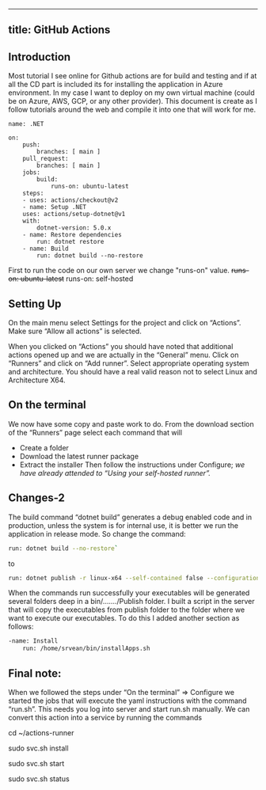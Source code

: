 
---
title: GitHub Actions
---

## Introduction

Most tutorial I see online for Github actions are for build and testing and if at all the CD part is included its for installing the application in Azure environment. In my case I want to deploy on my own virtual machine (could be on Azure, AWS, GCP, or any other provider). This document is create as I follow tutorials around the web and compile it into one that will work for me.
```
name: .NET

on:
	push:
		branches: [ main ]
	pull_request:
		branches: [ main ]
	jobs:
		build:
			runs-on: ubuntu-latest
	steps:
	- uses: actions/checkout@v2
	- name: Setup .NET
	uses: actions/setup-dotnet@v1
	with:
		dotnet-version: 5.0.x
	- name: Restore dependencies
		run: dotnet restore
	- name: Build
		run: dotnet build --no-restore
```
First to run the code on our own server we change "runs-on" value.
~~runs-on: ubuntu-latest~~
runs-on: self-hosted


## Setting Up
On the main menu select Settings for the project and click on “Actions”. Make sure “Allow all actions” is selected.

When you clicked on “Actions” you should have noted that additional actions opened up and we are actually in the “General” menu. Click on “Runners” and click on “Add runner”. Select appropriate operating system and architecture. You
should have a real valid reason not to select Linux and Architecture X64.

## On the terminal
We now have some copy and paste work to do. From the download section of the
“Runners” page select each command that will

-   Create a folder
-   Download the latest runner package
-   Extract the installer
Then follow the instructions under Configure; *we have already attended to “Using your self-hosted runner”.*

## Changes-2

The build command “dotnet build” generates a debug enabled code and in production, unless the system is for internal use, it is better we run the application in release mode. So change the command:
```sh
run: dotnet build --no-restore`
```
to
```sh
run: dotnet publish -r linux-x64 --self-contained false --configuration Release
```
When the commands run successfully your executables will be generated several
folders deep in a bin/……./Publish folder. I built a script in the server that
will copy the executables from publish folder to the folder where we want to
execute our executables. To do this I added another section as follows:
```sh
-name: Install
	run: /home/srvean/bin/installApps.sh
```

## Final note:
When we followed the steps under “On the terminal” =\> Configure we started the jobs that will execute the yaml instructions with the command “run.sh”. This needs you log into server and start run.sh manually. We can convert this action
into a service by running the commands

cd \~/actions-runner

sudo svc.sh install

sudo svc.sh start

sudo svc.sh status
<!--stackedit_data:
eyJoaXN0b3J5IjpbNzA2NjUwMjQ2LC03Mjc0NDI0MDIsMjg5MT
M0MzY1XX0=
-->